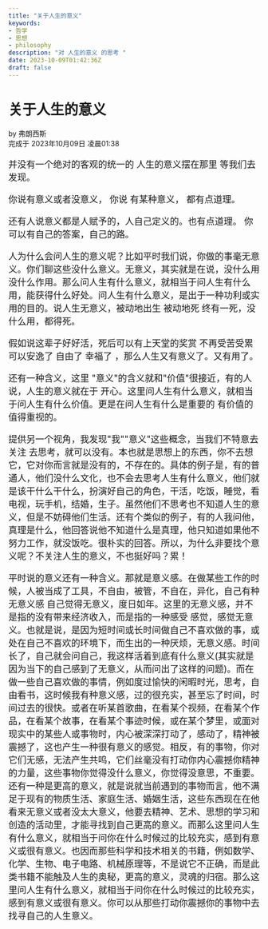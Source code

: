 ```yaml
---
title: "关于人生的意义"
keywords:
- 哲学
- 思想
- philosophy
description: "对 人生的意义 的思考 "
date: 2023-10-09T01:42:36Z
draft: false
---
```



# 关于人生的意义 <br>
<!--more-->
by 弗朗西斯 <br>
完成于 2023年10月09日 凌晨01:38 <br>

<font size=4> 

并没有一个绝对的客观的统一的 人生的意义摆在那里 等我们去发现。


你说有意义或者没意义，
你说 有某种意义，
都有点道理。

还有人说意义都是人赋予的，人自己定义的。也有点道理。
你可以有自己的答案，自己的路。


人为什么会问人生的意义呢？比如平时我们说，你做的事毫无意义。你们聊这些没什么意义。无意义，其实就是在说，没什么用 没什么作用。那么问人生有什么意义，就相当于问人生有什么用，能获得什么好处。问人生有什么意义，是出于一种功利或实用的目的。说人生无意义，被动地出生 被动地死 终有一死，没什么用，都得死。

假如说这辈子好好活，死后可以有上天堂的奖赏 不再受苦受累 可以安逸了 自由了 幸福了 ，那么人生又有意义了。又有用了。


还有一种含义，这里 "意义"的含义就和"价值"很接近，有的人说，人生的意义就在于 开心。这里问人生有什么意义，就相当于问人生有什么价值。更是在问人生有什么是重要的 有价值的 值得重视的。

提供另一个视角，我发现"我""意义"这些概念，当我们不特意去关注 去思考，就可以没有。本也就是思想上的东西，你不去想它，它对你而言就是没有的，不存在的。具体的例子是，有的普通人，他们没什么文化，也不会去思考人生有什么意义，他们就是该干什么干什么，扮演好自己的角色，干活，吃饭，睡觉，看电视，玩手机，结婚，生子。虽然他们不思考也不知道人生的意义，但是不妨碍他们生活。还有个类似的例子，有的人我问他，真理是什么，他回答说他不知道什么是真理，他只知道如果他不努力工作，就没饭吃。很朴实的回答。所以，为什么非要找个意义呢？不关注人生的意义，不也挺好吗？累！

平时说的意义还有一种含义。那就是意义感。在做某些工作的时候，人被当成了工具，不自由，被管，不自在，异化，自己有种无意义感 自己觉得无意义，度日如年。这里的无意义感，并不是指的没有带来经济收入，而是指的一种感受 感觉，感觉无意义。也就是说，是因为短时间或长时间做自己不喜欢做的事，或处在自己不喜欢的环境下，而生出的一种厌烦，无意义感。时间长了，自己就会问自己，我这样活着到底有什么意义(其实就是因为当下的自己感到了无意义，从而问出了这样的问题)。而在做一些自己喜欢做的事情，例如度过愉快的闲暇时光，思考，自由看书，这时候我有种意义感，过的很充实，甚至忘了时间，时间过去的很快。或者在听某首歌曲，在看某个视频，在看某个作品，在看某个故事，在看某个事迹时候，或在某个梦里，或面对现实中的某些人或事物时，内心被深深打动了，感动了，精神被震撼了，这也产生一种很有意义的感觉。相反，有的事物，你对它们无感，无法产生共鸣，它们丝毫没有打动你内心震撼你精神的力量，这些事物你觉得没什么意义，你觉得没意思，不重要。还有一种是更高的意义，就是说就当前遇到的事物而言，他不满足于现有的物质生活、家庭生活、婚姻生活，这些东西现在在他看来无意义或者没太大意义，他要去精神、艺术、思想的学习和创造的活动里，才能寻找到自己更高的意义。而那么这里问人生有什么意义，就相当于问你在什么时候过的比较充实，感到有意义或很有意义。也因而那些科学和技术相关的书籍，例如数学、化学、生物、电子电路、机械原理等，不是说它不正确，而是此类书籍不能触及人生的奥秘，更高的意义，灵魂的归宿。那么这里问人生有什么意义，就相当于问你在什么时候过的比较充实，感到有意义或很有意义。你可以从那些打动你震撼你的事物中去找寻自己的人生意义。

</font>
